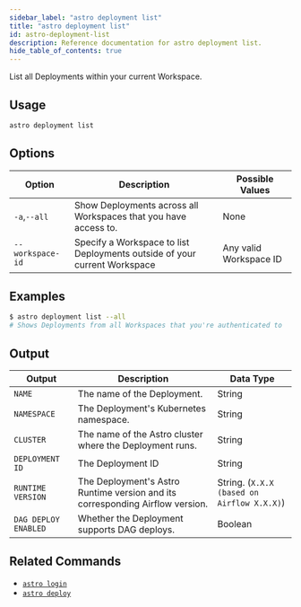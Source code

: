 ```yaml
---
sidebar_label: "astro deployment list"
title: "astro deployment list"
id: astro-deployment-list
description: Reference documentation for astro deployment list.
hide_table_of_contents: true
---
```


List all Deployments within your current Workspace.

## Usage

```sh
astro deployment list
```

## Options

| Option           | Description                                                               | Possible Values        |
| ---------------- | ------------------------------------------------------------------------- | ---------------------- |
| `-a`,`--all`     | Show Deployments across all Workspaces that you have access to.           | None                   |
| `--workspace-id` | Specify a Workspace to list Deployments outside of your current Workspace | Any valid Workspace ID |

## Examples

```sh
$ astro deployment list --all
# Shows Deployments from all Workspaces that you're authenticated to
```

## Output

| Output               | Description                                                                   | Data Type                                  |
| -------------------- | ----------------------------------------------------------------------------- | ------------------------------------------ |
| `NAME`               | The name of the Deployment.                                                   | String                                     |
| `NAMESPACE`          | The Deployment's Kubernetes namespace.                                        | String                                     |
| `CLUSTER`            | The name of the Astro cluster where the Deployment runs.                      | String                                     |
| `DEPLOYMENT ID`      | The Deployment ID                                                             | String                                     |
| `RUNTIME VERSION`    | The Deployment's Astro Runtime version and its corresponding Airflow version. | String. (`X.X.X (based on Airflow X.X.X)`) |
| `DAG DEPLOY ENABLED` | Whether the Deployment supports DAG deploys.                                  | Boolean                                    |

## Related Commands

- [`astro login`](cli/astro-login.md)
- [`astro deploy`](cli/astro-deploy.md)
